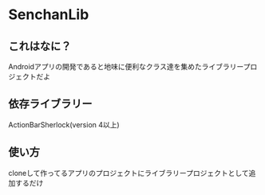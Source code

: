 SenchanLib
====

これはなに？
----
Androidアプリの開発であると地味に便利なクラス達を集めたライブラリープロジェクトだよ

依存ライブラリー
----
ActionBarSherlock(version 4以上)

使い方
----
cloneして作ってるアプリのプロジェクトにライブラリープロジェクトとして追加するだけ
